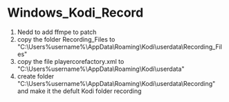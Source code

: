 # Windows_Kodi_Record

1. Nedd to add ffmpe to patch
2. copy the folder Recording_Files to "C:\Users\%username%\AppData\Roaming\Kodi\userdata\Recording_Files"
3. copy the file playercorefactory.xml to "C:\Users\%username%\AppData\Roaming\Kodi\userdata"
4. create folder "C:\Users\%username%\AppData\Roaming\Kodi\userdata\Recording" and make it the defult Kodi folder recording
